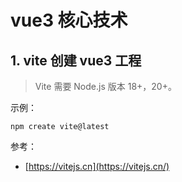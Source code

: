 <!--#region
@author 吴钦飞
@email wuqinfei@qq.com
@create date 2024-05-24 12:09:33
@modify date 2024-05-24 12:09:35
@desc [description]
#endregion-->

# vue3 核心技术

## 1. vite 创建 vue3 工程

>Vite 需要 Node.js 版本 18+，20+。

示例：

```shell
npm create vite@latest
```

参考：

* [https://vitejs.cn](https://vitejs.cn/)
